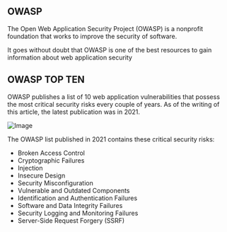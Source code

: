 ## OWASP

The Open Web Application Security Project (OWASP) is a nonprofit foundation that works to improve the security of software.  

It goes without doubt that OWASP is one of the best resources to gain information about web application security

## OWASP TOP TEN

OWASP publishes a list of 10 web application vulnerabilities that possess the most critical security risks every couple of years. As of the writing of this article, the latest publication was in 2021.

![Image](/img/owasp.png)

The OWASP list published in  2021 contains these critical security risks:

- Broken Access Control
- Cryptographic Failures
- Injection
- Insecure Design
- Security Misconfiguration
- Vulnerable and Outdated Components
- Identification and Authentication Failures
- Software and Data Integrity Failures
- Security Logging and Monitoring Failures
- Server-Side Request Forgery (SSRF)



